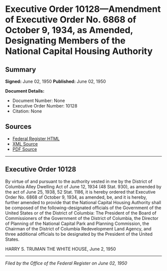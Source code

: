 # Executive Order 10128—Amendment of Executive Order No. 6868 of October 9, 1934, as Amended, Designating Members of the National Capital Housing Authority

## Summary

**Signed:** June 02, 1950
**Published:** June 02, 1950

**Document Details:**
- Document Number: None
- Executive Order Number: 10128
- Citation: None

## Sources
- [Federal Register HTML](https://www.presidency.ucsb.edu/documents/executive-order-10128-amendment-executive-order-no-6868-october-9-1934-amended-designating)
- [XML Source](None)
- [PDF Source](None)

---

## Executive Order 10128

By virtue of and pursuant to the authority vested in me by the District of Columbia Alley Dwelling Act of June 12, 1934 (48 Stat. 930), as amended by the act of June 25, 1938, 52 Stat. 1186, it is hereby ordered that Executive Order No. 6868 of October 9, 1934, as amended, be, and it is hereby, further amended to provide that the National Capital Housing Authority shall be composed of the following-designated officials of the Government of the United States or of the District of Columbia: The President of the Board of Commissioners of the Government of the District of Columbia, the Director of Planning of the National Capital Park and Planning Commission, the Chairman of the District of Columbia Redevelopment Land Agency, and three additional officials to be designated by the President of the United States.

HARRY S. TRUMAN
THE WHITE HOUSE,
June 2, 1950

---

*Filed by the Office of the Federal Register on June 02, 1950*
